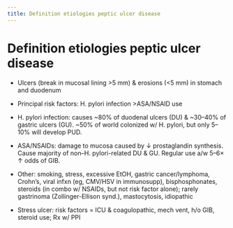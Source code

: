 ```yaml
---
title: Definition etiologies peptic ulcer disease 
---
```

# Definition etiologies peptic ulcer disease 

* Ulcers (break in mucosal lining >5 mm) & erosions (<5 mm) in stomach and duodenum

* Principal risk factors: H. pylori infection >ASA/NSAID use

* H. pylori infection: causes ~80% of duodenal ulcers (DU) & ~30–40% of gastric ulcers (GU). ~50% of world colonized w/ H. pylori, but only 5–10% will develop PUD.

* ASA/NSAIDs: damage to mucosa caused by ↓ prostaglandin synthesis. Cause majority of non–H. pylori-related DU & GU. Regular use a/w 5–6× ↑ odds of GIB.

* Other: smoking, stress, excessive EtOH, gastric cancer/lymphoma, Crohn’s, viral infxn (eg, CMV/HSV in immunosupp), bisphosphonates, steroids (in combo w/ NSAIDs, but not risk factor alone); rarely gastrinoma (Zollinger-Ellison synd.), mastocytosis, idiopathic

* Stress ulcer: risk factors = ICU & coagulopathic, mech vent, h/o GIB, steroid use; Rx w/ PPI
